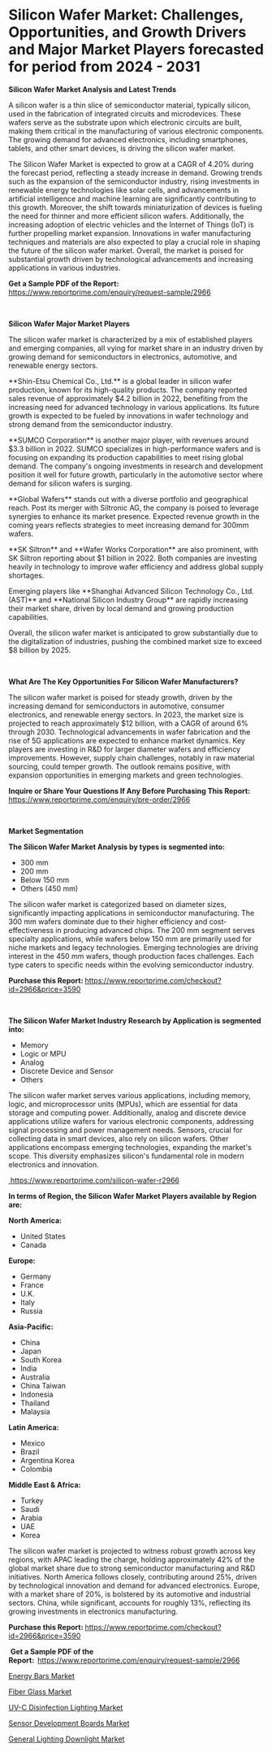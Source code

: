 <p><h1>Silicon Wafer Market: Challenges, Opportunities, and Growth Drivers and Major Market Players forecasted for period from 2024 - 2031</h1></p><p><strong>Silicon Wafer Market Analysis and Latest Trends</strong></p>
<p><p>A silicon wafer is a thin slice of semiconductor material, typically silicon, used in the fabrication of integrated circuits and microdevices. These wafers serve as the substrate upon which electronic circuits are built, making them critical in the manufacturing of various electronic components. The growing demand for advanced electronics, including smartphones, tablets, and other smart devices, is driving the silicon wafer market.</p><p>The Silicon Wafer Market is expected to grow at a CAGR of 4.20% during the forecast period, reflecting a steady increase in demand. Growing trends such as the expansion of the semiconductor industry, rising investments in renewable energy technologies like solar cells, and advancements in artificial intelligence and machine learning are significantly contributing to this growth. Moreover, the shift towards miniaturization of devices is fueling the need for thinner and more efficient silicon wafers. Additionally, the increasing adoption of electric vehicles and the Internet of Things (IoT) is further propelling market expansion. Innovations in wafer manufacturing techniques and materials are also expected to play a crucial role in shaping the future of the silicon wafer market. Overall, the market is poised for substantial growth driven by technological advancements and increasing applications in various industries.</p></p>
<p><strong>Get a Sample PDF of the Report:&nbsp;</strong> <a href="https://www.reportprime.com/enquiry/request-sample/2966">https://www.reportprime.com/enquiry/request-sample/2966</a></p>
<p>&nbsp;</p>
<p><strong>Silicon Wafer Major Market Players</strong></p>
<p><p>The silicon wafer market is characterized by a mix of established players and emerging companies, all vying for market share in an industry driven by growing demand for semiconductors in electronics, automotive, and renewable energy sectors.</p><p>**Shin-Etsu Chemical Co., Ltd.** is a global leader in silicon wafer production, known for its high-quality products. The company reported sales revenue of approximately $4.2 billion in 2022, benefiting from the increasing need for advanced technology in various applications. Its future growth is expected to be fueled by innovations in wafer technology and strong demand from the semiconductor industry.</p><p>**SUMCO Corporation** is another major player, with revenues around $3.3 billion in 2022. SUMCO specializes in high-performance wafers and is focusing on expanding its production capabilities to meet rising global demand. The company's ongoing investments in research and development position it well for future growth, particularly in the automotive sector where demand for silicon wafers is surging.</p><p>**Global Wafers** stands out with a diverse portfolio and geographical reach. Post its merger with Siltronic AG, the company is poised to leverage synergies to enhance its market presence. Expected revenue growth in the coming years reflects strategies to meet increasing demand for 300mm wafers.</p><p>**SK Siltron** and **Wafer Works Corporation** are also prominent, with SK Siltron reporting about $1 billion in 2022. Both companies are investing heavily in technology to improve wafer efficiency and address global supply shortages.</p><p>Emerging players like **Shanghai Advanced Silicon Technology Co., Ltd. (AST)** and **National Silicon Industry Group** are rapidly increasing their market share, driven by local demand and growing production capabilities.</p><p>Overall, the silicon wafer market is anticipated to grow substantially due to the digitalization of industries, pushing the combined market size to exceed $8 billion by 2025.</p></p>
<p>&nbsp;</p>
<p><strong>What Are The Key Opportunities For Silicon Wafer Manufacturers?</strong></p>
<p><p>The silicon wafer market is poised for steady growth, driven by the increasing demand for semiconductors in automotive, consumer electronics, and renewable energy sectors. In 2023, the market size is projected to reach approximately $12 billion, with a CAGR of around 6% through 2030. Technological advancements in wafer fabrication and the rise of 5G applications are expected to enhance market dynamics. Key players are investing in R&D for larger diameter wafers and efficiency improvements. However, supply chain challenges, notably in raw material sourcing, could temper growth. The outlook remains positive, with expansion opportunities in emerging markets and green technologies.</p></p>
<p><strong>Inquire or Share Your Questions If Any Before Purchasing This Report:</strong> <a href="https://www.reportprime.com/enquiry/pre-order/2966">https://www.reportprime.com/enquiry/pre-order/2966</a></p>
<p>&nbsp;</p>
<p><strong>Market Segmentation</strong></p>
<p><strong>The Silicon Wafer Market Analysis by types is segmented into:</strong></p>
<p><ul><li>300 mm</li><li>200 mm</li><li>Below 150 mm</li><li>Others (450 mm)</li></ul></p>
<p><p>The silicon wafer market is categorized based on diameter sizes, significantly impacting applications in semiconductor manufacturing. The 300 mm wafers dominate due to their higher efficiency and cost-effectiveness in producing advanced chips. The 200 mm segment serves specialty applications, while wafers below 150 mm are primarily used for niche markets and legacy technologies. Emerging technologies are driving interest in the 450 mm wafers, though production faces challenges. Each type caters to specific needs within the evolving semiconductor industry.</p></p>
<p><strong>Purchase this Report:&nbsp;</strong><a href="https://www.reportprime.com/checkout?id=2966&price=3590">https://www.reportprime.com/checkout?id=2966&price=3590</a></p>
<p>&nbsp;</p>
<p><strong>The Silicon Wafer Market Industry Research by Application is segmented into:</strong></p>
<p><ul><li>Memory</li><li>Logic or MPU</li><li>Analog</li><li>Discrete Device and Sensor</li><li>Others</li></ul></p>
<p><p>The silicon wafer market serves various applications, including memory, logic, and microprocessor units (MPUs), which are essential for data storage and computing power. Additionally, analog and discrete device applications utilize wafers for various electronic components, addressing signal processing and power management needs. Sensors, crucial for collecting data in smart devices, also rely on silicon wafers. Other applications encompass emerging technologies, expanding the market's scope. This diversity emphasizes silicon's fundamental role in modern electronics and innovation.</p></p>
<p><a href="https://www.reportprime.com/silicon-wafer-r2966">&nbsp;https://www.reportprime.com/silicon-wafer-r2966</a></p>
<p><strong>In terms of Region, the Silicon Wafer Market Players available by Region are:</strong></p>
<p>
    <p> <strong> North America: </strong>
        <ul>
            <li>United States</li>
            <li>Canada</li>
        </ul>
        </p> 
    <p> <strong> Europe: </strong>
        <ul>
            <li>Germany</li>
            <li>France</li>
            <li>U.K.</li>
            <li>Italy</li>
            <li>Russia</li>
        </ul>
        </p> 
    <p> <strong> Asia-Pacific: </strong>
        <ul>
            <li>China</li>
            <li>Japan</li>
            <li>South Korea</li>
            <li>India</li>
            <li>Australia</li>
            <li>China Taiwan</li>
            <li>Indonesia</li>
            <li>Thailand</li>
            <li>Malaysia</li>
        </ul>
        </p> 
    <p> <strong> Latin America: </strong>
        <ul>
            <li>Mexico</li>
            <li>Brazil</li>
            <li>Argentina Korea</li>
            <li>Colombia</li>
        </ul>
        </p> 
    <p> <strong> Middle East & Africa: </strong>
        <ul>
            <li>Turkey</li>
            <li>Saudi</li>
            <li>Arabia</li>
            <li>UAE</li>
            <li>Korea</li>
        </ul>
    </p>
    </p>
<p><p>The silicon wafer market is projected to witness robust growth across key regions, with APAC leading the charge, holding approximately 42% of the global market share due to strong semiconductor manufacturing and R&D initiatives. North America follows closely, contributing around 25%, driven by technological innovation and demand for advanced electronics. Europe, with a market share of 20%, is bolstered by its automotive and industrial sectors. China, while significant, accounts for roughly 13%, reflecting its growing investments in electronics manufacturing.</p></p>
<p><strong>Purchase this Report: </strong><a href="https://www.reportprime.com/checkout?id=2966&price=3590">https://www.reportprime.com/checkout?id=2966&price=3590</a></p>
<p>&nbsp;<strong>Get a Sample PDF of the Report:&nbsp;&nbsp;</strong><a href="https://www.reportprime.com/enquiry/request-sample/2966">https://www.reportprime.com/enquiry/request-sample/2966</a></p>
<p><strong></strong></p>
<p><p><a href="https://www.linkedin.com/pulse/energy-bars-market-evolution-global-trends-regional-dynamics-lu5bf?trackingId=DR0ixsNGSW2hsgz9l%2BqPlQ%3D%3D">Energy Bars Market</a></p><p><a href="https://www.linkedin.com/pulse/fiber-glass-industry-sector-market-dynamics-future-scenarios-aprsc?trackingId=ENnNG6yYRAewdwGM1d6L9A%3D%3D">Fiber Glass Market</a></p><p><a href="https://issuu.com/reportprime-2/docs/uv-c-disinfection-lighting-market-s_75c340da74ae62">UV-C Disinfection Lighting Market</a></p><p><a href="https://github.com/RichRobinson5/Market-Research-Report-List-6/blob/main/sensor-development-boards-market.md">Sensor Development Boards Market</a></p><p><a href="https://issuu.com/reportprime-2/docs/general-lighting-downlight-market-s_3d3c07a61bafa1">General Lighting Downlight Market</a></p></p>